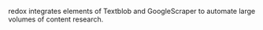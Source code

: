 redox integrates elements of Textblob and GoogleScraper to automate large volumes of content research.
